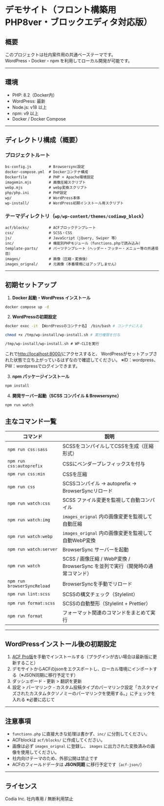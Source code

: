 # デモサイト（フロント構築用PHP8ver・ブロックエディタ対応版）

## 概要

このプロジェクトは社内案件用の共通ベーステーマです。  
WordPress・Docker・npm を利用してローカル開発が可能です。

---

## 環境

- PHP: 8.2（Docker内）
- WordPress: 最新
- Node.js: v18 以上
- npm: v9 以上
- Docker / Docker Compose

---

## ディレクトリ構成（概要）

### プロジェクトルート

```
bs-config.js        # Browsersync設定
docker-compose.yml  # Dockerコンテナ構成
Dockerfile          # PHP + Apache環境設定
imagemin.mjs        # 画像圧縮スクリプト
webp.mjs            # webp変換スクリプト
php/php.ini         # PHP設定
wp/                 # WordPress本体
wp-install/         # WordPress初期インストール用スクリプト
```

### テーマディレクトリ（`wp/wp-content/themes/codiawp_block`）

```
acf/blocks/         # ACFブロックテンプレート
css/                # SCSS・CSS
js/                 # JavaScript（jQuery, Swiper 等）
inc/                # 機能別PHPモジュール（functions.phpで読み込み）
template-parts/     # パーツテンプレート（ヘッダー・フッター・メニュー等の共通項目）
images/             # 画像（圧縮・変換後）
images_orignal/     # 元画像（本番環境にはアップしません）
```

---

## 初期セットアップ

1. **Docker 起動・WordPress インストール**

```bash
docker compose up -d
```

2. **WordPressの初期設定**

```bash
docker exec -it 【WordPressのコンテナ名】 /bin/bash # コンテナに入る
```

```bash
chmod +x /tmp/wp-install/wp-install.sh # 実行権限を付与
```

```bash
/tmp/wp-install/wp-install.sh # WP-CLIを実行
```

これで[http://localhost:8000/](http://localhost:8000/)にアクセスすると、
WordPressがセットアップされた状態で立ち上がっているはずなので確認してください。
※ID：wordpress、PW：wordpressでログインできます。

3. **npm パッケージインストール**

```bash
npm install
```

4. **開発サーバー起動（SCSS コンパイル & Browsersync）**

```bash
npm run watch
```

## 主なコマンド一覧

| コマンド                    | 説明                                                                          |
| --------------------------- | ----------------------------------------------------------------------------- |
| `npm run css:sass`          | SCSSをコンパイルしてCSSを生成（圧縮形式）                                     |
| `npm run css:autoprefix`    | CSSにベンダープレフィックスを付与                                             |
| `npm run css:min`           | CSSを圧縮                                                                     |
| `npm run css`               | SCSSコンパイル → autoprefix → BrowserSyncリロード                             |
| `npm run watch:css`         | SCSS ファイル変更を監視して自動コンパイル                                     |
| `npm run watch:img`         | `images_orignal` 内の画像変更を監視して自動圧縮                               |
| `npm run watch:webp`        | `images_orignal` 内の画像変更を監視して自動WebP変換                           |
| `npm run watch:server`      | BrowserSync サーバーを起動                                                    |
| `npm run watch`             | SCSS / 画像圧縮 / WebP変換 / BrowserSync を並列で実行（開発時の通常コマンド） |
| `npm run browserSyncReload` | BrowserSyncを手動でリロード                                                   |
| `npm run lint:scss`         | SCSSの構文チェック（Stylelint）                                               |
| `npm run format:scss`       | SCSSの自動整形（Stylelint + Prettier）                                        |
| `npm run format`            | フォーマット関連のコマンドをまとめて実行                                      |

---

## WordPressインストール後の初期設定

1. [ACF Pro版](https://drive.google.com/drive/folders/1zLGKMkJFZVmblvwwk-B6JWf1sFOAOMoV 'ACF Pro版')を手動でインストールする（プラグインが古い場合は最新版に更新すること）
2. デモサイトからACFのjsonをエクスポートし、ローカル環境にインポートする（※JSON同期に移行予定です）
3. ダッシュボード - 更新 > 翻訳を更新
4. 設定 > パーマリンク - カスタム投稿タイプのパーマリンク設定「カスタマイズされたカスタムタクソノミーのパーマリンクを使用する。」にチェックを入れる ※必要に応じて

---

## 注意事項

- `functions.php` に直接大きな処理は書かず、`inc/` に分割してください。
- ACFblockは `acf/blocks/` に作成してください。
- 画像は必ず `images_orignal` に登録し、 `images` に出力された変換済みの画像を使用してください。
- 社内向けテーマのため、外部公開は禁止です
- ACFのフィールドデータは **JSON同期** に移行予定です（`acf-json/`）

---

## ライセンス

Codia Inc.
社内専用 / 無断利用禁止
